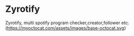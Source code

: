 # Zyrotify
Zyrotify, multi spotify program checker,creator,follower etc.
(https://myoctocat.com/assets/images/base-octocat.svg)
